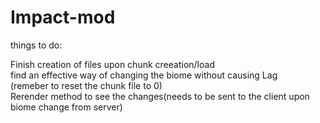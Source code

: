 Impact-mod
==========

things to do:  
  
Finish creation of files upon chunk creeation/load  
find an effective way of changing the biome without causing Lag  
(remeber to reset the chunk file to 0)  
Rerender method to see the changes(needs to be sent to the client upon biome change from server)  

